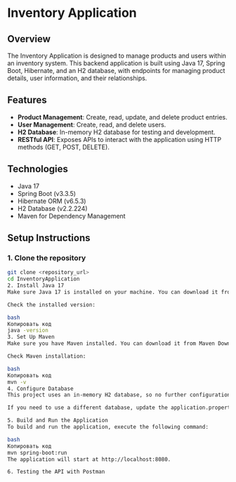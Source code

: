 # Inventory Application

## Overview
The Inventory Application is designed to manage products and users within an inventory system. This backend application is built using Java 17, Spring Boot, Hibernate, and an H2 database, with endpoints for managing product details, user information, and their relationships.

## Features
- **Product Management**: Create, read, update, and delete product entries.
- **User Management**: Create, read, and delete users.
- **H2 Database**: In-memory H2 database for testing and development.
- **RESTful API**: Exposes APIs to interact with the application using HTTP methods (GET, POST, DELETE).

## Technologies
- Java 17
- Spring Boot (v3.3.5)
- Hibernate ORM (v6.5.3)
- H2 Database (v2.2.224)
- Maven for Dependency Management

## Setup Instructions

### 1. Clone the repository
```bash
git clone <repository_url>
cd InventoryApplication
2. Install Java 17
Make sure Java 17 is installed on your machine. You can download it from Oracle.

Check the installed version:

bash
Копировать код
java -version
3. Set Up Maven
Make sure you have Maven installed. You can download it from Maven Download.

Check Maven installation:

bash
Копировать код
mvn -v
4. Configure Database
This project uses an in-memory H2 database, so no further configuration is needed.

If you need to use a different database, update the application.properties file in the src/main/resources directory with the necessary configuration.

5. Build and Run the Application
To build and run the application, execute the following command:

bash
Копировать код
mvn spring-boot:run
The application will start at http://localhost:8080.

6. Testing the API with Postman
